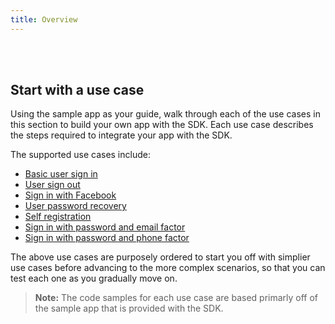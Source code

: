```yaml
---
title: Overview
---
```


<ApiLifecycle access="ie" /><br>
<ApiLifecycle access="Limited GA" /><br>

## Start with a use case

Using the sample app as your guide, walk through each of the use cases in this section to build your own app with the SDK. Each use case describes the steps required to integrate your app with the SDK.

The supported use cases include:

* [Basic user sign in](/docs/guides/oie-embedded-sdk-use-cases/aspnet/oie-embedded-sdk-use-case-basic-sign-in/)
* [User sign out](/docs/guides/oie-embedded-sdk-use-cases/aspnet/oie-embedded-sdk-use-case-basic-sign-out/)
* [Sign in with Facebook](/docs/guides/oie-embedded-sdk-use-cases/aspnet/oie-embedded-sdk-use-case-sign-in-soc-idp/)
* [User password recovery](/docs/guides/oie-embedded-sdk-use-cases/aspnet/oie-embedded-sdk-use-case-pwd-recovery-mfa/)
* [Self registration](/docs/guides/oie-embedded-sdk-use-cases/aspnet/oie-embedded-sdk-use-case-self-reg/)
* [Sign in with password and email factor](/docs/guides/oie-embedded-sdk-use-cases/aspnet/oie-embedded-sdk-use-case-sign-in-pwd-email/)
* [Sign in with password and phone factor](/docs/guides/oie-embedded-sdk-use-cases/aspnet/oie-embedded-sdk-use-case-sign-in-pwd-phone/)

The above use cases are purposely ordered to start you off with simplier use cases before advancing to the more complex scenarios, so that you can test each one as you gradually move on.

> **Note:** The code samples for each use case are based primarly off of the sample app that is provided with the SDK.

